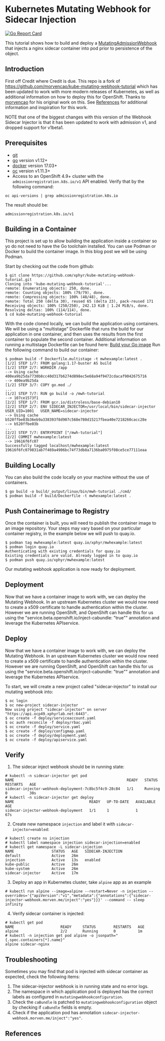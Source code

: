 # Kubernetes Mutating Webhook for Sidecar Injection

[![Go Report Card](https://goreportcard.com/badge/github.com/xphyr/kube-mutating-webhook-tutorial)](https://goreportcard.com/report/github.com/xphyr/kube-mutating-webhook-tutorial)

This tutorial shows how to build and deploy a [MutatingAdmissionWebhook](https://kubernetes.io/docs/admin/admission-controllers/#mutatingadmissionwebhook-beta-in-19) that injects a nginx sidecar container into pod prior to persistence of the object.

## Introduction

First off Credit where Credit is due. This repo is a fork of https://github.com/morvencao/kube-mutating-webhook-tutorial which has been updated to work with more modern releases of Kubernetes, as well as additional information on how to deploy this for OpenShift. Thanks to [morvencao](https://github.com/morvencao) for his original work on this. See [References](#references) for additional information and inspiration for this work.

NOTE that one of the biggest changes with this version of the Webhook Sidecar Injector is that it has been updated to work with admission v1, and dropped support for v1beta1.

## Prerequisites

- [git](https://git-scm.com/downloads)
- [go](https://golang.org/dl/) version v1.12+
- [docker](https://docs.docker.com/install/) version 17.03+
- [oc](https://kubernetes.io/docs/tasks/tools/install-kubectl/) version v1.11.3+
- Access to an OpenShift 4.9+ cluster with the `admissionregistration.k8s.io/v1` API enabled. Verify that by the following command:

```
oc api-versions | grep admissionregistration.k8s.io
```
The result should be:
```
admissionregistration.k8s.io/v1
```

## Building in a Container

This project is set up to allow building the application inside a container so yo do not need to have the Go toolchain installed. You can use Podman or Docker to build the container image. In this blog post we will be using Podman.

Start by checking out the code from github:

```shell
$ git clone https://github.com/xphyr/kube-mutating-webhook-tutorial.git
Cloning into 'kube-mutating-webhook-tutorial'...
remote: Enumerating objects: 250, done.
remote: Counting objects: 100% (79/79), done.
remote: Compressing objects: 100% (48/48), done.
remote: Total 250 (delta 30), reused 65 (delta 23), pack-reused 171
Receiving objects: 100% (250/250), 242.13 KiB | 1.24 MiB/s, done.
Resolving deltas: 100% (114/114), done.
$ cd kube-mutating-webhook-tutorial
```

With the code cloned locally, we can build the application using containers. We will be using a "multistage" Dockerfile that runs the build for our application in one container, and then uses the results from the first container to populate the second container. Additional information on running a multistage Dockerfile can be found here: [Build your Go image](https://docs.docker.com/language/golang/build-images/) Run the following command to build our container:

```shell
$ podman build -f Dockerfile.multistage -t mwhexample:latest .
[1/2] STEP 1/7: FROM golang:1.17-buster AS build
[1/2] STEP 2/7: WORKDIR /app
--> Using cache 400ea9b25da7730b8cc40d317b6274d898ec5e68a94f9472cdacaf9042675716
--> 400ea9b25da
[1/2] STEP 3/7: COPY go.mod ./
...
[1/2] STEP 7/7: RUN go build -o /mwh-tutorial
--> 107ce1573f1
[2/2] STEP 1/7: FROM gcr.io/distroless/base-debian10
[2/2] STEP 2/7: ENV SIDECAR_INJECTOR=/usr/local/bin/sidecar-injector   USER_UID=1001   USER_NAME=sidecar-injector
--> Using cache b520ffbe03b36eb9a338393f8d907c568e780d15217fbea40e7218260cacc28e
--> b520ffbe03b
...
[2/2] STEP 7/7: ENTRYPOINT ["/mwh-tutorial"]
[2/2] COMMIT mwhexample:latest
--> 19616f6fc07
Successfully tagged localhost/mwhexample:latest
19616f6fc079831ab7f469a4906bc74f73db8a7136ba0975f08ce5ce77111eaa
```

## Building Locally

You can also build the code locally on your machine without the use of containers.

```shell
$ go build -o build/_output/linux/bin/mwh-tutorial ./cmd/
$ podman build -f build/Dockerfile -t mwhexample:latest .
```

## Push Containerimage to Registry

Once the container is built, you will need to publish the container image to an image repository. Your steps may vary based on your particular container registry, in the example below we will push to quay.io.

```shell
$ podman tag mwhexample:latest quay.io/xphyr/mwhexample:latest
$ podman login quay.io
Authenticating with existing credentials for quay.io
Existing credentials are valid. Already logged in to quay.io
$ podman push quay.io/xphyr/mwhexample:latest
```

Our mutating webhook application is now ready for deployment.

## Deployment

Now that we have a container image to work with, we can deploy the Mutating Webhook. In an upstream Kubernetes cluster we would now need to create a x509 certificate to handle authentication within the cluster. However we are running OpenShift, and OpenShift can handle this for us using the "service.beta.openshift.io/inject-cabundle: "true"" annotation and leverage the Kubernetes APIservice.

## Deploy

Now that we have a container image to work with, we can deploy the Mutating Webhook. In an upstream Kubernetes cluster we would now need to create a x509 certificate to handle authentication within the cluster. However we are running OpenShift, and OpenShift can handle this for us using the "service.beta.openshift.io/inject-cabundle: "true"" annotation and leverage the Kubernetes APIservice.

To start, we will create a new project called "sidecar-injector" to install our mutating webhook into:

```shell
$ oc login
$ oc new-project sidecar-injector
Now using project "sidecar-injector" on server "https://api.ocp49.xphyrlab.net:6443".
$ oc create -f deploy/serviceaccount.yaml
$ oc auth reconcile -f deploy/rbac.yaml
$ oc create -f deploy/service.yaml
$ oc create -f deploy/configmap.yaml
$ oc create -f deploy/deployment.yaml
$ oc create -f deploy/apiservice.yaml
```



## Verify

1. The sidecar inject webhook should be in running state:

```
# kubectl -n sidecar-injector get pod
NAME                                                   READY   STATUS    RESTARTS   AGE
sidecar-injector-webhook-deployment-7c8bc5f4c9-28c84   1/1     Running   0          30s
# kubectl -n sidecar-injector get deploy
NAME                                  READY   UP-TO-DATE   AVAILABLE   AGE
sidecar-injector-webhook-deployment   1/1     1            1           67s
```

2. Create new namespace `injection` and label it with `sidecar-injector=enabled`:

```
# kubectl create ns injection
# kubectl label namespace injection sidecar-injection=enabled
# kubectl get namespace -L sidecar-injection
NAME                 STATUS   AGE   SIDECAR-INJECTION
default              Active   26m
injection            Active   13s   enabled
kube-public          Active   26m
kube-system          Active   26m
sidecar-injector     Active   17m
```

3. Deploy an app in Kubernetes cluster, take `alpine` app as an example

```
# kubectl run alpine --image=alpine --restart=Never -n injection --overrides='{"apiVersion":"v1","metadata":{"annotations":{"sidecar-injector-webhook.morven.me/inject":"yes"}}}' --command -- sleep infinity
```

4. Verify sidecar container is injected:

```
# kubectl get pod
NAME                     READY     STATUS        RESTARTS   AGE
alpine                   2/2       Running       0          1m
# kubectl -n injection get pod alpine -o jsonpath="{.spec.containers[*].name}"
alpine sidecar-nginx
```

## Troubleshooting

Sometimes you may find that pod is injected with sidecar container as expected, check the following items:

1. The sidecar-injector webhook is in running state and no error logs.
2. The namespace in which application pod is deployed has the correct labels as configured in `mutatingwebhookconfiguration`.
3. Check the `caBundle` is patched to `mutatingwebhookconfiguration` object by checking if `caBundle` fields is empty.
4. Check if the application pod has annotation `sidecar-injector-webhook.morven.me/inject":"yes"`.


## References

